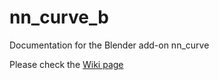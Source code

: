 # nn_curve_b
Documentation for the Blender add-on nn_curve

Please check the [Wiki page](https://github.com/ichiyonnana/nn_edit_mesh_by_curve_docs/wiki/Documentation-for-the-Blender-add-on-NN_Edit_Mesh_By_Curve)
